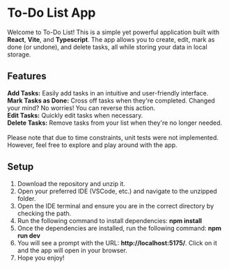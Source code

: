 # To-Do List App

Welcome to To-Do List!
This is a simple yet powerful application built with **React**, **Vite**, and **Typescript**. The app allows you to create, edit, mark as done (or undone), and delete tasks, all while storing your data in local storage.

## Features

**Add Tasks:** Easily add tasks in an intuitive and user-friendly interface.<br/>
**Mark Tasks as Done:** Cross off tasks when they're completed. Changed your mind? No worries! You can reverse this action.<br/>
**Edit Tasks:** Quickly edit tasks when necessary.<br/>
**Delete Tasks:** Remove tasks from your list when they're no longer needed.<br/>
<br/>
Please note that due to time constraints, unit tests were not implemented. However, feel free to explore and play around with the app.

## Setup

1. Download the repository and unzip it.
2. Open your preferred IDE (VSCode, etc.) and navigate to the unzipped folder.
3. Open the IDE terminal and ensure you are in the correct directory by checking the path.
4. Run the following command to install dependencies: **npm install**
5. Once the dependencies are installed, run the following command: **npm run dev**
6. You will see a prompt with the URL: **http://localhost:5175/**. Click on it and the app will open in your browser.
7. Hope you enjoy!


